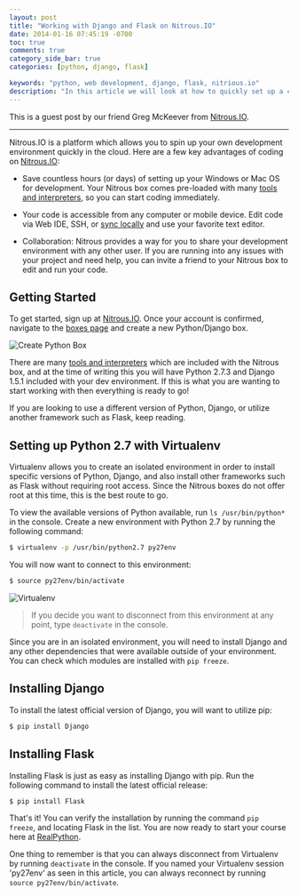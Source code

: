 ```yaml
---
layout: post
title: "Working with Django and Flask on Nitrous.IO"
date: 2014-01-16 07:45:19 -0700
toc: true
comments: true
category_side_bar: true
categories: [python, django, flask]

keywords: "python, web development, django, flask, nitrious.io"
description: "In this article we will look at how to quickly set up a cloud-based development environment with Nitrious.IO."
---
```


This is a guest post by our friend Greg McKeever from [Nitrous.IO](http://www.nitrous.io?utm_source=realpython.com&utm_medium=blog&utm_content=nitrous_io_python_dev_environment).

<hr>

Nitrous.IO is a platform which allows you to spin up your own development environment quickly in the cloud. Here are a few key advantages of coding on [Nitrous.IO](http://www.nitrous.io?utm_source=realpython.com&utm_medium=blog&utm_content=nitrous_io_python_dev_environment):

- Save countless hours (or days) of setting up your Windows or Mac OS for development. Your Nitrous box comes pre-loaded with many [tools and interpreters](http://help.nitrous.io/box-interpreters-and-tools/?utm_source=realpython.com&utm_medium=blog&utm_content=nitrous_io_python_dev_environment), so you can start coding immediately.

- Your code is accessible from any computer or mobile device. Edit code via Web IDE, SSH, or [sync locally](http://www.nitrous.io/mac?utm_source=realpython.com&utm_medium=blog&utm_content=nitrous_io_python_dev_environment) and use your favorite text editor.

- Collaboration: Nitrous provides a way for you to share your development environment with any other user. If you are running into any issues with your project and need help, you can invite a friend to your Nitrous box to edit and run your code.

## Getting Started

To get started, sign up at [Nitrous.IO](http://www.nitrous.io?utm_source=realpython.com&utm_medium=blog&utm_content=nitrous_io_python_dev_environment). Once your account is confirmed, navigate to the [boxes page](https://www.nitrous.io/app#/boxes) and create a new Python/Django box.

![Create Python Box](https://realpython.com/images/blog_images/nitrous-create-python-box.png)

There are many [tools and interpreters](http://help.nitrous.io/box-interpreters-and-tools/?utm_source=realpython.com&utm_medium=blog&utm_content=nitrous_io_python_dev_environment) which are included with the Nitrous box, and at the time of writing this you will have Python 2.7.3 and Django 1.5.1 included with your dev environment. If this is what you are wanting to start working with then everything is ready to go!

If you are looking to use a different version of Python, Django, or utilize another framework such as Flask, keep reading.

## Setting up Python 2.7 with Virtualenv

Virtualenv allows you to create an isolated environment in order to install specific versions of Python, Django, and also install other frameworks such as Flask without requiring root access. Since the Nitrous boxes do not offer root at this time, this is the best route to go.

To view the available versions of Python available, run `ls /usr/bin/python*` in the console. Create a new environment with Python 2.7 by running the following command:

```sh
$ virtualenv -p /usr/bin/python2.7 py27env
```

You will now want to connect to this environment:

```sh
$ source py27env/bin/activate
```

![Virtualenv](https://realpython.com/images/blog_images/nitrous-virtual-env-python27.png)

>If you decide you want to disconnect from this environment at any point, type `deactivate` in the console.

Since you are in an isolated environment, you will need to install Django and any other dependencies that were available outside of your environment. You can check which modules are installed with `pip freeze`.

## Installing Django

To install the latest official version of Django, you will want to utilize pip:

```sh
$ pip install Django
```

## Installing Flask

Installing Flask is just as easy as installing Django with pip. Run the following command to install the latest official release:

```sh
$ pip install Flask
```

That's it! You can verify the installation by running the command `pip freeze`, and locating Flask in the list. You are now ready to start your course here at [RealPython](https://www.realpython.com/).

One thing to remember is that you can always disconnect from Virtualenv by running `deactivate` in the console. If you named your Virtualenv session 'py27env' as seen in this article, you can always reconnect by running `source py27env/bin/activate`.
